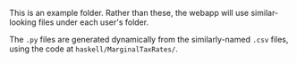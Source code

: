 This is an example folder.
Rather than these, the webapp will use similar-looking files under each user's folder.

The `.py` files are generated dynamically from the similarly-named `.csv` files,
using the code at `haskell/MarginalTaxRates/`.

